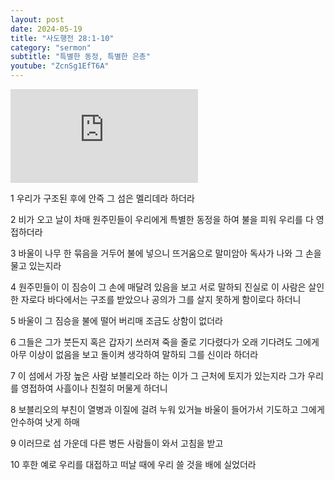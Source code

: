```yaml
---
layout: post
date: 2024-05-19
title: "사도행전 28:1-10"
category: "sermon"
subtitle: "특별한 동정, 특별한 은총"
youtube: "ZcnSg1EfT6A"
---
```


<div class="youtube margin-large">
    <iframe src="https://www.youtube.com/embed/ZcnSg1EfT6A" title="YouTube video player" frameborder="0" allow="accelerometer; autoplay; clipboard-write; encrypted-media; gyroscope; picture-in-picture; web-share" allowfullscreen></iframe>
</div>

1 우리가 구조된 후에 안즉 그 섬은 멜리데라 하더라

2 비가 오고 날이 차매 원주민들이 우리에게 특별한 동정을 하여 불을 피워 우리를 다 영접하더라

3 바울이 나무 한 묶음을 거두어 불에 넣으니 뜨거움으로 말미암아 독사가 나와 그 손을 물고 있는지라

4 원주민들이 이 짐승이 그 손에 매달려 있음을 보고 서로 말하되 진실로 이 사람은 살인한 자로다 바다에서는 구조를 받았으나 공의가 그를 살지 못하게 함이로다 하더니

5 바울이 그 짐승을 불에 떨어 버리매 조금도 상함이 없더라

6 그들은 그가 붓든지 혹은 갑자기 쓰러져 죽을 줄로 기다렸다가 오래 기다려도 그에게 아무 이상이 없음을 보고 돌이켜 생각하여 말하되 그를 신이라 하더라

7 이 섬에서 가장 높은 사람 보블리오라 하는 이가 그 근처에 토지가 있는지라 그가 우리를 영접하여 사흘이나 친절히 머물게 하더니

8 보블리오의 부친이 열병과 이질에 걸려 누워 있거늘 바울이 들어가서 기도하고 그에게 안수하여 낫게 하매

9 이러므로 섬 가운데 다른 병든 사람들이 와서 고침을 받고

10 후한 예로 우리를 대접하고 떠날 때에 우리 쓸 것을 배에 실었더라


